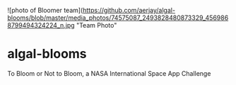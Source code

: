 ![photo of Bloomer team](https://github.com/aerjay/algal-blooms/blob/master/media_photos/74575087_2493828480873329_4569868799494324224_n.jpg "Team Photo"

# algal-blooms
To Bloom or Not to Bloom, a NASA International Space App Challenge
